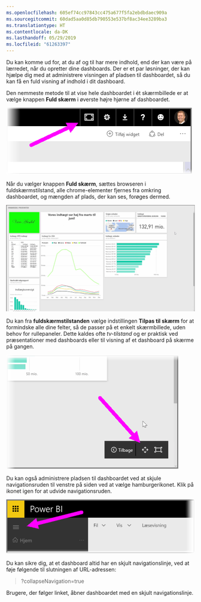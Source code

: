 ```yaml
---
ms.openlocfilehash: 605ef74cc97843cc475a677f5fa2ebdbdaec909a
ms.sourcegitcommit: 60dad5aa0d85db790553e537bf8ac34ee3289ba3
ms.translationtype: HT
ms.contentlocale: da-DK
ms.lasthandoff: 05/29/2019
ms.locfileid: "61263397"
---
```

Du kan komme ud for, at du af og til har mere indhold, end der kan være på lærredet, når du opretter dine dashboards. Der er et par løsninger, der kan hjælpe dig med at administrere visningen af pladsen til dashboardet, så du kan få en fuld visning af indhold i dit dashboard.

Den nemmeste metode til at vise hele dashboardet i ét skærmbillede er at vælge knappen **Fuld skærm** i øverste højre hjørne af dashboardet.

![](media/4-4e-get-more-dashboard-space/4-4e_1.png)

Når du vælger knappen **Fuld skærm**, sættes browseren i fuldskærmstilstand, alle chrome-elementer fjernes fra omkring dashboardet, og mængden af plads, der kan ses, forøges dermed.

![](media/4-4e-get-more-dashboard-space/4-4e_2.png)

Du kan fra **fuldskærmstilstanden** vælge indstillingen **Tilpas til skærm** for at formindske alle dine felter, så de passer på et enkelt skærmbillede, uden behov for rullepaneler. Dette kaldes ofte *tv-tilstand* og er praktisk ved præsentationer med dashboards eller til visning af et dashboard på skærme på gangen.

![](media/4-4e-get-more-dashboard-space/4-4e_3.png)

Du kan også administrere pladsen til dashboardet ved at skjule navigationsruden til venstre på siden ved at vælge hamburgerikonet. Klik på ikonet igen for at udvide navigationsruden.

![](media/4-4e-get-more-dashboard-space/4-4e_4.png)

Du kan sikre dig, at et dashboard altid har en skjult navigationslinje, ved at føje følgende til slutningen af URL-adressen:

> ?collapseNavigation=true
> 
> 

Brugere, der følger linket, åbner dashboardet med en skjult navigationslinje.

